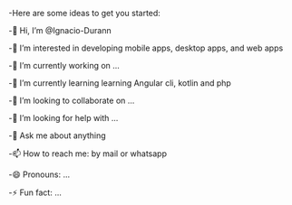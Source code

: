 -Here are some ideas to get you started:

-👋 Hi, I’m @Ignacio-Durann

-👀 I’m interested in developing mobile apps, desktop apps, and web apps

-🔭 I’m currently working on ...

-🌱 I’m currently learning learning Angular cli, kotlin and php

-👯 I’m looking to collaborate on ...

-🤔 I’m looking for help with ...

-💬 Ask me about anything

-📫 How to reach me: by mail or whatsapp

-😄 Pronouns: ...

-⚡ Fun fact: ...
